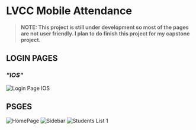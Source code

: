 # LVCC Mobile Attendance

> **NOTE: This project is still under development so most of the pages are not user friendly. I plan to do finish this project for my capstone project.**

## LOGIN PAGES

### *"IOS"*
![Login Page IOS](https://github.com/mj-isip23/LVCC-Mobile-Attendance/blob/master/screenshots/login.PNG) 

## PSGES
![HomePage](https://github.com/mj-isip23/LVCC-Mobile-Attendance/blob/master/screenshots/Homepage.PNG) ![Sidebar](https://github.com/mj-isip23/LVCC-Mobile-Attendance/blob/master/screenshots/sidebar.PNG) ![Students List](https://github.com/mj-isip23/LVCC-Mobile-Attendance/blob/master/screenshots/studentslist.PNG) 1
